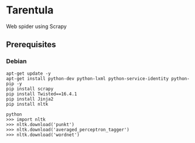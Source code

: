 # Tarentula
Web spider using Scrapy

## Prerequisites

### Debian

```
apt-get update -y
apt-get install python-dev python-lxml python-service-identity python-pip -y
pip install scrapy
pip install Twisted==16.4.1
pip install Jinja2
pip install nltk

python
>>> import nltk
>>> nltk.download('punkt')
>>> nltk.download('averaged_perceptron_tagger')
>>> nltk.download('wordnet')
```
